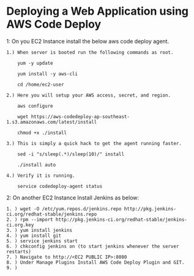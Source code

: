 # Deploying a Web Application using AWS Code Deploy

1: On you EC2 Instance install the below aws code deploy agent.

    1.) When server is booted run the following commands as root.

        yum -y update

        yum install -y aws-cli

        cd /home/ec2-user

    2.) Here you will setup your AWS access, secret, and region.

        aws configure

        wget https://aws-codedeploy-ap-southeast-1.s3.amazonaws.com/latest/install

        chmod +x ./install

    3.) This is simply a quick hack to get the agent running faster.

        sed -i "s/sleep(.*)/sleep(10)/" install

        ./install auto

    4.) Verify it is running.

        service codedeploy-agent status
 
2: On another EC2 Instance Install Jenkins as below:
    
    1. ) wget -O /etc/yum.repos.d/jenkins.repo http://pkg.jenkins-ci.org/redhat-stable/jenkins.repo
    2. ) rpm --import http://pkg.jenkins-ci.org/redhat-stable/jenkins-ci.org.key
    3. ) yum install jenkins
    4. ) yum install git
    5. ) service jenkins start
    6. ) chkconfig jenkins on (to start jenkins whenever the server restarts)
    7. ) Navigate to http://<EC2 PUBLIC IP>:8080
    8. ) Under Manage Plugins Install AWS Code Deploy Plugin and GIT.
    9. ) 


